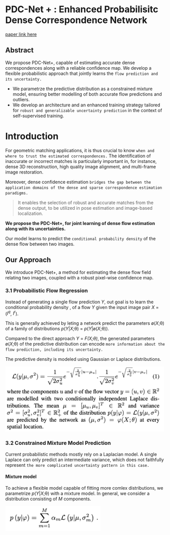 
# PDC-Net + : Enhanced Probabilisitc Dense Correspondence Network

[paper link here](https://arxiv.org/pdf/2109.13912.pdf)

## Abstract

We propose PDC-Net+, capable of estimating accurate dense correspondences along with a reliable confidence map.
We develop a flexible probabilistic approach that jointly learns the `flow prediction and its uncertainty.`

* We parametrze the predictive distribution as a constrained mixture model, ensuring better modelling of
both accurate flow predictions and outliers.
* We develop an architecture and an enhanced training strategy tailored for `robust and generalizable uncertainty
prediction` in the context of self-supervised training.

# Introduction

For geometric matching applications, it is thus crucial to know `when and where to trust the estimated correspondences.`
The identification of inaccurate or incorrect matches is particularly important in, for instance,
dense 3D reconstruction, high quality image alignment, and multi-frame image restoration.

Moreover, dense confidence estimation `bridges the gap between the application domains of the dense and
sparse correspondence estimation paradigms.`

> It enables the selection of robust and accurate matches from the dense output, to be utilized in
> pose estimation and image-based localization.

**We propose the PDC-Net+, for joint learning of dense flow estimation along with its uncertainties.**

Our model learns to predict the `conditional probability density` of the dense flow between two images.

## Our Approach

We introduce PDC-Net+, a method for estimating the dense flow field relating two images, coupled with a
robust pixel-wise confidence map.

### 3.1 Probabilistic Flow Regression

Instead of generating a single flow prediction *Y*, out goal is to learn the conditional probability
density , of a flow *Y* given the input image pair *X* = (*I<sup>q</sup>*, *I<sup>r</sup>*).

This is generally achieved by leting a network predict the parameters ø(*X*;θ) of a family of distributions
*p*(*Y*|*X*;θ) = *p*(*Y*|ø(*X*;θ)).

Compared to the direct approach *Y* = *F(X;θ)*, the generated parameters ø(*X*;θ) of the predictive
distribution can encode `more information about the flow prediction, including its uncertainty.`

The predictive density is modeled using Gaussian or Laplace distributions.

<img src="https://github.com/0nandon/2022_CVLAB_WINTER_STUDY/blob/main/photo/PDCNET_1.png" width=500>

### 3.2 Constrained Mixture Model Prediction

Current probabilistic methods mostly rely on a Laplacian model. A single Laplace can only predict an
intermediate variance, which does not faithfully represent `the more complicated uncertainty pattern
in this case.`

#### Mixture model

To achieve a flexible model capable of fitting more comlex distributions, we parametrize *p*(*Y*|*X*;θ)
with a mixture model. In general, we consider a distribution consisting of *M* components.

<img src="https://github.com/0nandon/2022_CVLAB_WINTER_STUDY/blob/main/photo/PDCNET_2.png" width=300>







